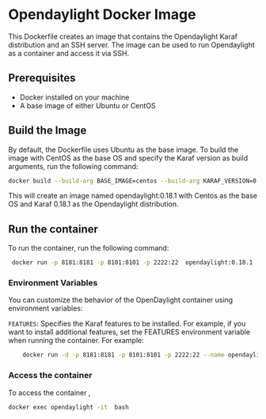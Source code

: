 # Opendaylight Docker Image

This Dockerfile creates an image that contains the Opendaylight Karaf distribution and an SSH server. The image can be used to run Opendaylight as a container and access it via SSH.

## Prerequisites

- Docker installed on your machine
- A base image of either Ubuntu or CentOS

## Build the Image

By default, the Dockerfile uses Ubuntu as the base image. To build the image with CentOS as the base OS and specify the Karaf version as build arguments, run the following command:

```bash
docker build --build-arg BASE_IMAGE=centos --build-arg KARAF_VERSION=0.18.1 -t opendaylight:0.18.1 .
```

This will create an image named opendaylight:0.18.1 with Centos as the base OS and Karaf 0.18.1 as the Opendaylight distribution.

## Run the container
To run the container, run the following command:
```bash
 docker run -p 8181:8181 -p 8101:8101 -p 2222:22  opendaylight:0.18.1
```
### Environment Variables
You can customize the behavior of the OpenDaylight container using environment variables:

`FEATURES`: Specifies the Karaf features to be installed. For example, if you want to install additional features, set the FEATURES environment variable when running the container. For example:

```bash
    docker run -d -p 8181:8181 -p 8101:8101 -p 2222:22 --name opendaylight --env FEATURES=odl-restconf,odl-netconf-topology  opendaylight:0.18.1
```
### Access the container
To access the container ,
```bash
docker exec opendaylight -it  bash
```
